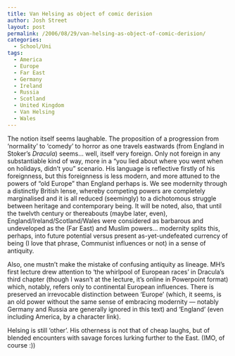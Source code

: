 ```yaml
---
title: Van Helsing as object of comic derision
author: Josh Street
layout: post
permalink: /2006/08/29/van-helsing-as-object-of-comic-derision/
categories:
  - School/Uni
tags:
  - America
  - Europe
  - Far East
  - Germany
  - Ireland
  - Russia
  - Scotland
  - United Kingdom
  - Van Helsing
  - Wales
---
```

The notion itself seems laughable. The proposition of a progression from &#8216;normality&#8217; to &#8216;comedy&#8217; to horror as one travels eastwards (from England in Stoker&#8217;s *Dracula*) seems&#8230; well, itself very foreign. Only not foreign in any substantiable kind of way, more in a &#8220;you lied about where you went when on holidays, didn&#8217;t you&#8221; scenario. His language is reflective firstly of his foreignness, but this foreignness is less modern, and more attuned to the powers of &#8220;old Europe&#8221; than England perhaps is. We see modernity through a distinctly British lense, whereby competing powers are completely marginalised and it is all reduced (seemingly) to a dichotomous struggle between heritage and contemporary being. It will be noted, also, that until the twelvth century or thereabouts (maybe later, even), England/Ireland/Scotland/Wales were considered as barbarous and undeveloped as the (Far East) and Muslim powers&#8230; modernity splits this, perhaps, into future potential versus present as-yet-undefeated currency of being (I love that phrase, Communist influences or not) in a sense of antiquity.

Also, one mustn&#8217;t make the mistake of confusing antiquity as lineage. MH&#8217;s first lecture drew attention to &#8216;the whirlpool of European races&#8217; in Dracula&#8217;s third chapter (though I wasn&#8217;t at the lecture, it&#8217;s online in Powerpoint format) which, notably, refers only to continental European influences. There is preserved an irrevocable distinction between &#8216;Europe&#8217; (which, it seems, is an old power without the same sense of embracing modernity &#8212; notably Germany and Russia are generally ignored in this text) and &#8216;England&#8217; (even including America, by a character link).

Helsing is still &#8216;other&#8217;. His otherness is not that of cheap laughs, but of blended encounters with savage forces lurking further to the East. (IMO, of course :))